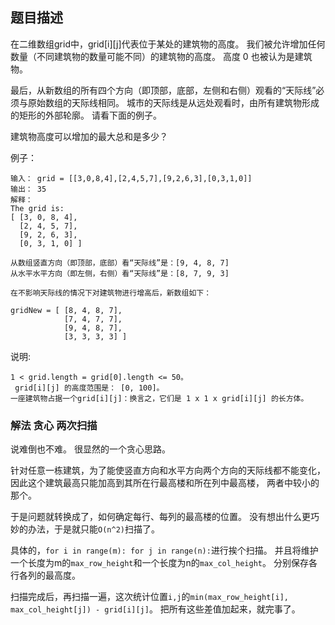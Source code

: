 ## 题目描述
在二维数组grid中，grid[i][j]代表位于某处的建筑物的高度。 我们被允许增加任何数量（不同建筑物的数量可能不同）的建筑物的高度。 高度 0 也被认为是建筑物。

最后，从新数组的所有四个方向（即顶部，底部，左侧和右侧）观看的“天际线”必须与原始数组的天际线相同。 城市的天际线是从远处观看时，由所有建筑物形成的矩形的外部轮廓。 请看下面的例子。

建筑物高度可以增加的最大总和是多少？

例子：
```
输入： grid = [[3,0,8,4],[2,4,5,7],[9,2,6,3],[0,3,1,0]]
输出： 35
解释： 
The grid is:
[ [3, 0, 8, 4], 
  [2, 4, 5, 7],
  [9, 2, 6, 3],
  [0, 3, 1, 0] ]

从数组竖直方向（即顶部，底部）看“天际线”是：[9, 4, 8, 7]
从水平水平方向（即左侧，右侧）看“天际线”是：[8, 7, 9, 3]

在不影响天际线的情况下对建筑物进行增高后，新数组如下：

gridNew = [ [8, 4, 8, 7],
            [7, 4, 7, 7],
            [9, 4, 8, 7],
            [3, 3, 3, 3] ]
```
说明:
```
1 < grid.length = grid[0].length <= 50。
 grid[i][j] 的高度范围是： [0, 100]。
一座建筑物占据一个grid[i][j]：换言之，它们是 1 x 1 x grid[i][j] 的长方体。
```

### 解法 贪心 两次扫描
说难倒也不难。
很显然的一个贪心思路。

针对任意一栋建筑，为了能使竖直方向和水平方向两个方向的天际线都不能变化， 因此这个建筑最高只能加高到其所在行最高楼和所在列中最高楼，
两者中较小的那个。

于是问题就转换成了，如何确定每行、每列的最高楼的位置。
没有想出什么更巧妙的办法，于是就只能`O(n^2)`扫描了。

具体的，`for i in range(m): for j in range(n):`进行挨个扫描。
并且将维护一个长度为m的`max_row_height`和一个长度为n的`max_col_height`。
分别保存各行各列的最高度。

扫描完成后，再扫描一遍，这次统计位置`i,j`的`min(max_row_height[i], max_col_height[j]) - grid[i][j]`。
把所有这些差值加起来，就完事了。